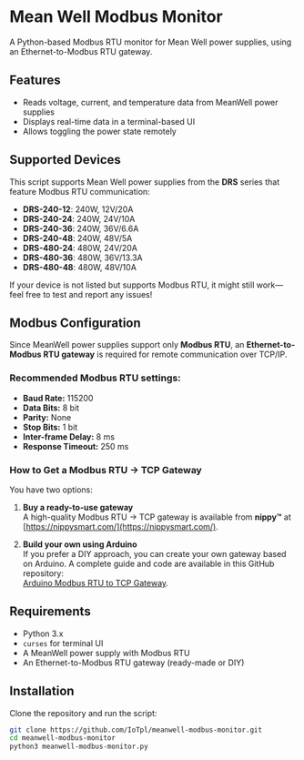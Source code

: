 # Mean Well Modbus Monitor

A Python-based Modbus RTU monitor for Mean Well power supplies, using an Ethernet-to-Modbus RTU gateway.

## Features
- Reads voltage, current, and temperature data from MeanWell power supplies
- Displays real-time data in a terminal-based UI
- Allows toggling the power state remotely

## Supported Devices
This script supports Mean Well power supplies from the **DRS** series that feature Modbus RTU communication:

- **DRS-240-12**: 240W, 12V/20A
- **DRS-240-24**: 240W, 24V/10A
- **DRS-240-36**: 240W, 36V/6.6A
- **DRS-240-48**: 240W, 48V/5A
- **DRS-480-24**: 480W, 24V/20A
- **DRS-480-36**: 480W, 36V/13.3A
- **DRS-480-48**: 480W, 48V/10A

If your device is not listed but supports Modbus RTU, it might still work—feel free to test and report any issues!

## Modbus Configuration
Since MeanWell power supplies support only **Modbus RTU**, an **Ethernet-to-Modbus RTU gateway** is required for remote communication over TCP/IP.

### Recommended Modbus RTU settings:
- **Baud Rate:** 115200
- **Data Bits:** 8 bit
- **Parity:** None
- **Stop Bits:** 1 bit
- **Inter-frame Delay:** 8 ms
- **Response Timeout:** 250 ms

### How to Get a Modbus RTU → TCP Gateway
You have two options:

1. **Buy a ready-to-use gateway**  
   A high-quality Modbus RTU → TCP gateway is available from **nippy™** at [https://nippysmart.com/](https://nippysmart.com/).

2. **Build your own using Arduino**  
   If you prefer a DIY approach, you can create your own gateway based on Arduino. A complete guide and code are available in this GitHub repository:  
   [Arduino Modbus RTU to TCP Gateway](https://github.com/budulinek/arduino-modbus-rtu-tcp-gateway).

## Requirements
- Python 3.x
- `curses` for terminal UI
- A MeanWell power supply with Modbus RTU
- An Ethernet-to-Modbus RTU gateway (ready-made or DIY)

## Installation
Clone the repository and run the script:
```sh
git clone https://github.com/IoTpl/meanwell-modbus-monitor.git
cd meanwell-modbus-monitor
python3 meanwell-modbus-monitor.py
